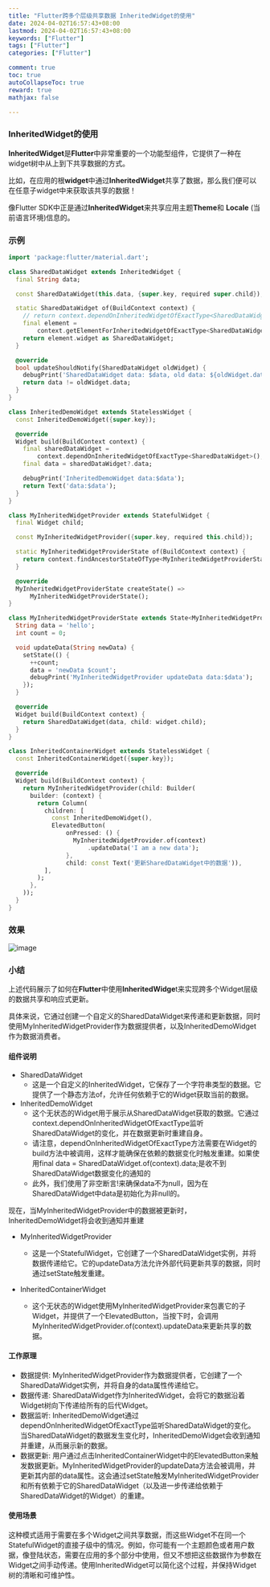 ```yaml
---
title: "Flutter跨多个层级共享数据 InheritedWidget的使用"
date: 2024-04-02T16:57:43+08:00
lastmod: 2024-04-02T16:57:43+08:00
keywords: ["Flutter"]
tags: ["Flutter"]
categories: ["Flutter"]

comment: true
toc: true
autoCollapseToc: true
reward: true
mathjax: false

---
```


<!--more-->

### InheritedWidget的使用

**InheritedWidget**是**Flutter**中非常重要的一个功能型组件，它提供了一种在widget树中从上到下共享数据的方式。

比如，在应用的根**widget**中通过**InheritedWidget**共享了数据，那么我们便可以在任意子widget中来获取该共享的数据！

像Flutter SDK中正是通过**InheritedWidget**来共享应用主题**Theme**和 **Locale** (当前语言环境)信息的。


### 示例

```dart
import 'package:flutter/material.dart';

class SharedDataWidget extends InheritedWidget {
  final String data;

  const SharedDataWidget(this.data, {super.key, required super.child});

  static SharedDataWidget of(BuildContext context) {
    // return context.dependOnInheritedWidgetOfExactType<SharedDataWidget>();
    final element =
        context.getElementForInheritedWidgetOfExactType<SharedDataWidget>()!;
    return element.widget as SharedDataWidget;
  }

  @override
  bool updateShouldNotify(SharedDataWidget oldWidget) {
    debugPrint('SharedDataWidget data: $data, old data: ${oldWidget.data}');
    return data != oldWidget.data;
  }
}

class InheritedDemoWidget extends StatelessWidget {
  const InheritedDemoWidget({super.key});

  @override
  Widget build(BuildContext context) {
    final sharedDataWidget =
        context.dependOnInheritedWidgetOfExactType<SharedDataWidget>();
    final data = sharedDataWidget?.data;

    debugPrint('InheritedDemoWidget data:$data');
    return Text('data:$data');
  }
}

class MyInheritedWidgetProvider extends StatefulWidget {
  final Widget child;

  const MyInheritedWidgetProvider({super.key, required this.child});

  static MyInheritedWidgetProviderState of(BuildContext context) {
    return context.findAncestorStateOfType<MyInheritedWidgetProviderState>()!;
  }

  @override
  MyInheritedWidgetProviderState createState() =>
      MyInheritedWidgetProviderState();
}

class MyInheritedWidgetProviderState extends State<MyInheritedWidgetProvider> {
  String data = 'hello';
  int count = 0;

  void updateData(String newData) {
    setState(() {
      ++count;
      data = 'newData $count';
      debugPrint('MyInheritedWidgetProvider updateData data:$data');
    });
  }

  @override
  Widget build(BuildContext context) {
    return SharedDataWidget(data, child: widget.child);
  }
}

class InheritedContainerWidget extends StatelessWidget {
  const InheritedContainerWidget({super.key});

  @override
  Widget build(BuildContext context) {
    return MyInheritedWidgetProvider(child: Builder(
      builder: (context) {
        return Column(
          children: [
            const InheritedDemoWidget(),
            ElevatedButton(
                onPressed: () {
                  MyInheritedWidgetProvider.of(context)
                      .updateData('I am a new data');
                },
                child: const Text('更新SharedDataWidget中的数据')),
          ],
        );
      },
    ));
  }
}

```

### 效果

![image](/images/flutter/flutter跨多个层级共享数据-InheritedWidget的使用/result.png)

### 小结

上述代码展示了如何在**Flutter**中使用**InheritedWidge**t来实现跨多个Widget层级的数据共享和响应式更新。

具体来说，它通过创建一个自定义的SharedDataWidget来传递和更新数据，同时使用MyInheritedWidgetProvider作为数据提供者，以及InheritedDemoWidget作为数据消费者。

#### 组件说明

* SharedDataWidget
  * 这是一个自定义的InheritedWidget，它保存了一个字符串类型的数据。它提供了一个静态方法of，允许任何依赖于它的Widget获取当前的数据。
* InheritedDemoWidget
  * 这个无状态的Widget用于展示从SharedDataWidget获取的数据。它通过context.dependOnInheritedWidgetOfExactType监听SharedDataWidget的变化，并在数据更新时重建自身。
  * 请注意，dependOnInheritedWidgetOfExactType方法需要在Widget的build方法中被调用，这样才能确保在依赖的数据变化时触发重建。如果使用final data = SharedDataWidget.of(context).data;是收不到SharedDataWidget数据变化的通知的
  * 此外，我们使用了非空断言!来确保data不为null，因为在SharedDataWidget中data是初始化为非null的。

现在，当MyInheritedWidgetProvider中的数据被更新时，InheritedDemoWidget将会收到通知并重建

* MyInheritedWidgetProvider
  * 这是一个StatefulWidget，它创建了一个SharedDataWidget实例，并将数据传递给它。它的updateData方法允许外部代码更新共享的数据，同时通过setState触发重建。

* InheritedContainerWidget
  * 这个无状态的Widget使用MyInheritedWidgetProvider来包裹它的子Widget，并提供了一个ElevatedButton，当按下时，会调用MyInheritedWidgetProvider.of(context).updateData来更新共享的数据。

#### 工作原理

* 数据提供: MyInheritedWidgetProvider作为数据提供者，它创建了一个SharedDataWidget实例，并将自身的data属性传递给它。
* 数据传递: SharedDataWidget作为InheritedWidget，会将它的数据沿着Widget树向下传递给所有的后代Widget。
* 数据监听: InheritedDemoWidget通过dependOnInheritedWidgetOfExactType监听SharedDataWidget的变化。当SharedDataWidget的数据发生变化时，InheritedDemoWidget会收到通知并重建，从而展示新的数据。
* 数据更新: 用户通过点击InheritedContainerWidget中的ElevatedButton来触发数据更新。MyInheritedWidgetProvider的updateData方法会被调用，并更新其内部的data属性。这会通过setState触发MyInheritedWidgetProvider和所有依赖于它的SharedDataWidget（以及进一步传递给依赖于SharedDataWidget的Widget）的重建。

#### 使用场景

这种模式适用于需要在多个Widget之间共享数据，而这些Widget不在同一个StatefulWidget的直接子级中的情况。例如，你可能有一个主题颜色或者用户数据，像登陆状态，需要在应用的多个部分中使用，但又不想把这些数据作为参数在Widget之间手动传递。使用InheritedWidget可以简化这个过程，并保持Widget树的清晰和可维护性。